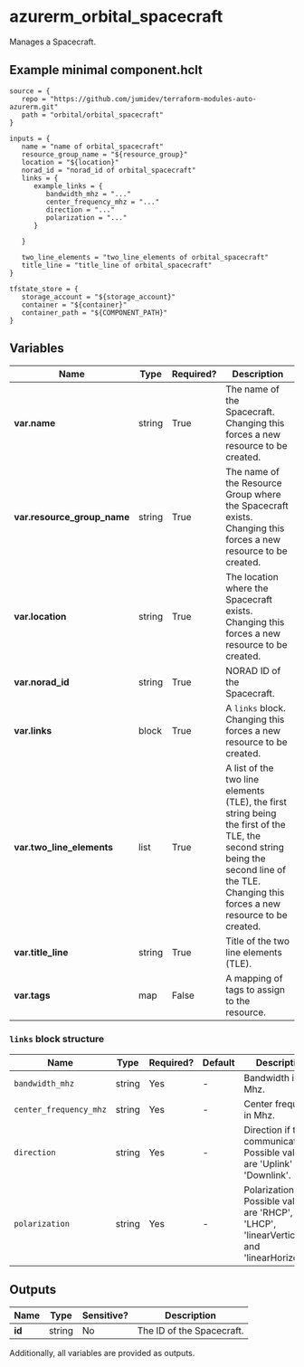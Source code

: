 # azurerm_orbital_spacecraft

Manages a Spacecraft.

## Example minimal component.hclt

```hcl
source = {
   repo = "https://github.com/jumidev/terraform-modules-auto-azurerm.git" 
   path = "orbital/orbital_spacecraft" 
}

inputs = {
   name = "name of orbital_spacecraft" 
   resource_group_name = "${resource_group}" 
   location = "${location}" 
   norad_id = "norad_id of orbital_spacecraft" 
   links = {
      example_links = {
         bandwidth_mhz = "..."   
         center_frequency_mhz = "..."   
         direction = "..."   
         polarization = "..."   
      }
  
   }
 
   two_line_elements = "two_line_elements of orbital_spacecraft" 
   title_line = "title_line of orbital_spacecraft" 
}

tfstate_store = {
   storage_account = "${storage_account}" 
   container = "${container}" 
   container_path = "${COMPONENT_PATH}" 
}

```

## Variables

| Name | Type | Required? |  Description |
| ---- | ---- | --------- |  ----------- |
| **var.name** | string | True | The name of the Spacecraft. Changing this forces a new resource to be created. | 
| **var.resource_group_name** | string | True | The name of the Resource Group where the Spacecraft exists. Changing this forces a new resource to be created. | 
| **var.location** | string | True | The location where the Spacecraft exists. Changing this forces a new resource to be created. | 
| **var.norad_id** | string | True | NORAD ID of the Spacecraft. | 
| **var.links** | block | True | A `links` block. Changing this forces a new resource to be created. | 
| **var.two_line_elements** | list | True | A list of the two line elements (TLE), the first string being the first of the TLE, the second string being the second line of the TLE. Changing this forces a new resource to be created. | 
| **var.title_line** | string | True | Title of the two line elements (TLE). | 
| **var.tags** | map | False | A mapping of tags to assign to the resource. | 

### `links` block structure

| Name | Type | Required? | Default | Description |
| ---- | ---- | --------- | ------- | ----------- |
| `bandwidth_mhz` | string | Yes | - | Bandwidth in Mhz. |
| `center_frequency_mhz` | string | Yes | - | Center frequency in Mhz. |
| `direction` | string | Yes | - | Direction if the communication. Possible values are 'Uplink' and 'Downlink'. |
| `polarization` | string | Yes | - | Polarization. Possible values are 'RHCP', 'LHCP', 'linearVertical' and 'linearHorizontal'. |



## Outputs

| Name | Type | Sensitive? | Description |
| ---- | ---- | --------- | --------- |
| **id** | string | No  | The ID of the Spacecraft. | 

Additionally, all variables are provided as outputs.
